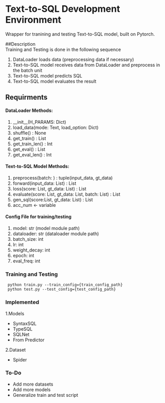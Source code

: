# Text-to-SQL Development Environment

Wrapper for tranining and testing Text-to-SQL model, built on Pytorch.

##Description  
Training and Testing is done in the following sequence
1. DataLoader loads data (preprocessing data if necessary)
2. Text-to-SQL model receives data from  DataLoader and preprocess in the batch unit
3. Text-to-SQL model predicts SQL
4. Text-to-SQL model evaluates the result

## Requirments
#### DataLoader Methods:
1. \_\_init__(H_PARAMS: Dict)
2. load_data(mode: Text, load_option: Dict)
3. shuffle() : None
4. get_train() : List
5. get_train_len() : Int
6. get_eval() : List
7. get_eval_len() : Int

#### Text-to-SQL Model Methods:
1. preprocess(batch: ) : tuple(input_data, gt_data)
2. forward(input_data: List) : List
3. loss(score: List, gt_data: List) : List
4. evaluate(score: List, gt_data: List, batch: List) : List
5. gen_sql(score:List, gt_data: List) : List
5. acc_num <- variable 

#### Config File for training/testing
1. model: str (model module path)
2. dataloader: str (dataloader module path)
3. batch_size: int
4. lr: int
5. weight_decay: int
6. epoch: int
7. eval_freq: int

### Training and Testing
``` python train.py --train_config={train_config_path}```  
``` python test.py --test_config={test_config_path}```


### Implemented
1.Models
- SyntaxSQL
- TypeSQL
- SQLNet
- From Predictor

2.Dataset
- Spider 

### To-Do
- Add more datasets
- Add more models
- Generalize train and test script
